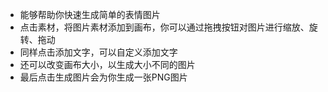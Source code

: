 - 能够帮助你快速生成简单的表情图片
- 点击素材，将图片素材添加到画布，你可以通过拖拽按钮对图片进行缩放、旋转、拖动
- 同样点击添加文字，可以自定义添加文字
- 还可以改变画布大小，以生成大小不同的图片
- 最后点击生成图片会为你生成一张PNG图片

